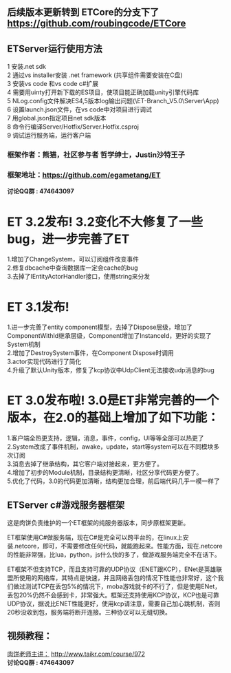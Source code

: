 ## 后续版本更新转到 ETCore的分支下了 https://github.com/roubingcode/ETCore

## ETServer运行使用方法
1 安装.net sdk  
2 通过vs installer安装 .net framework (共享组件需要安装在C盘)  
3 安装vs code 和vs code c#扩展  
4 需要用uinty打开新下载的ES项目，使项目能正确加载unity引擎代码库   
5 NLog.config文件解决ES4,5版本log输出问题(\ET-Branch_V5.0\Server\App)  
6 设置launch.json文件，在vs code中对项目进行调试  
7 用global.json指定项目net sdk版本  
8 命令行编译Server/Hotfix/Server.Hotfix.csproj  
9 调试运行服务端，运行客户端 

### 框架作者：熊猫，社区参与者 哲学绅士，Justin沙特王子
### 框架地址：https://github.com/egametang/ET
__讨论QQ群 : 474643097__

# ET 3.2发布! 3.2变化不大修复了一些bug，进一步完善了ET
1.增加了ChangeSystem，可以订阅组件改变事件  
2.修复dbcache中查询数据库一定会cache的bug  
3.去掉了IEntityActorHandler接口，使用string来分发  

# ET 3.1发布!
1.进一步完善了entity component模型，去掉了Dispose层级，增加了ComponentWithId继承层级，Component增加了InstanceId，更好的实现了System机制  
2.增加了DestroySystem事件，在Component Dispose时调用  
3.actor实现代码进行了简化  
4.升级了默认Unity版本，修复了kcp协议中UdpClient无法接收udp消息的bug  

# ET 3.0发布啦! 3.0是ET非常完善的一个版本，在2.0的基础上增加了如下功能：
1.客户端全热更支持，逻辑，消息，事件，config，UI等等全部可以热更了  
2.System改成了事件机制，awake，update，start等system可以在不同模块多次订阅  
3.消息去掉了继承结构，其它客户端对接起来，更方便了。  
4.增加了初步的Module机制，目录结构更清晰，社区分享代码更方便了。  
5.优化了代码，3.0的代码更加清晰，结构更加合理，前后端代码几乎一模一样了  

## ETServer c#游戏服务器框架
这是肉饼负责维护的一个ET框架的纯服务器版本，同步原框架更新。  

ET框架使用C#做服务端，现在C#是完全可以跨平台的，在linux上安装.netcore，即可，不需要修改任何代码，就能跑起来。性能方面，现在.netcore的性能非常强，比lua，python，js什么快的多了，做游戏服务端完全不在话下。

ET框架不但支持TCP，而且支持可靠的UDP协议（ENET跟KCP），ENet是英雄联盟所使用的网络库，其特点是快速，并且网络丢包的情况下性能也非常好，这个我们做过测试TCP在丢包5%的情况下，moba游戏就卡的不行了，但是使用ENet，丢包20%仍然不会感到卡，非常强大。框架还支持使用KCP协议，KCP也是可靠UDP协议，据说比ENET性能更好，使用kcp请注意，需要自己加心跳机制，否则20秒没收到包，服务端将断开连接。三种协议可以无缝切换。

## 视频教程：  
[肉饼老师主讲：](http://www.taikr.com/course/972) http://www.taikr.com/course/972  
__讨论QQ群 : 474643097__
